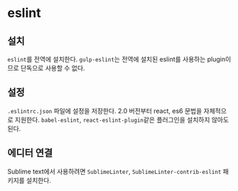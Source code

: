 # eslint

## 설치

`eslint`를 전역에 설치한다. `gulp-eslint`는 전역에 설치된 eslint를 사용하는 plugin이므로 단독으로 사용할 수 없다.

## 설정

`.eslintrc.json` 파일에 설정을 저장한다. 2.0 버전부터 react, es6 문법을 자체적으로 지원한다. `babel-eslint`, `react-eslint-plugin`같은 플러그인을 설치하지 않아도 된다.

## 에디터 연결

Sublime text에서 사용하려면 `SublimeLinter`, `SublimeLinter-contrib-eslint` 패키지를 설치한다.
